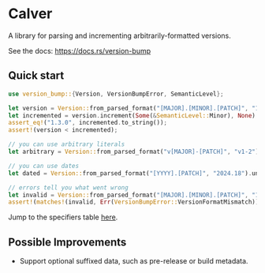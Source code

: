 # Calver

A library for parsing and incrementing arbitrarily-formatted versions.

See the docs: <https://docs.rs/version-bump>

## Quick start

```rust
use version_bump::{Version, VersionBumpError, SemanticLevel};

let version = Version::from_parsed_format("[MAJOR].[MINOR].[PATCH]", "1.2.3").unwrap();
let incremented = version.increment(Some(&SemanticLevel::Minor), None).unwrap();
assert_eq!("1.3.0", incremented.to_string());
assert!(version < incremented);

// you can use arbitrary literals
let arbitrary = Version::from_parsed_format("v[MAJOR]-[PATCH]", "v1-2").unwrap();

// you can use dates
let dated = Version::from_parsed_format("[YYYY].[PATCH]", "2024.18").unwrap();

// errors tell you what went wrong
let invalid = Version::from_parsed_format("[MAJOR].[MINOR].[PATCH]", "1.foo.3");
assert!(matches!(invalid, Err(VersionBumpError::VersionFormatMismatch)));
```

Jump to the specifiers table [here](struct.Format.html#specifier-table).

## Possible Improvements

- Support optional suffixed data, such as pre-release or build metadata.
